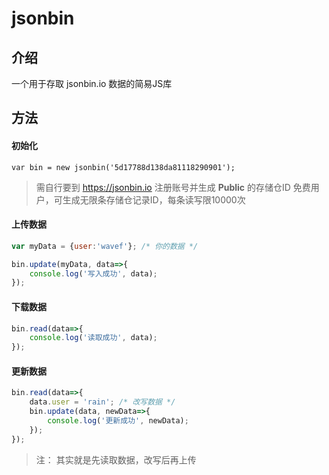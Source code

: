 # jsonbin

## 介绍
一个用于存取 jsonbin.io 数据的简易JS库

## 方法


#### 初始化

`var bin = new jsonbin('5d17788d138da81118290901');`

> 需自行要到 https://jsonbin.io 注册账号并生成 **Public** 的存储仓ID
> 免费用户，可生成无限条存储仓记录ID，每条读写限10000次



#### 上传数据

```javascript
var myData = {user:'wavef'}; /* 你的数据 */

bin.update(myData, data=>{
    console.log('写入成功', data);
});
```



#### 下载数据

```javascript
bin.read(data=>{
    console.log('读取成功', data);
});
```



#### 更新数据

```javascript
bin.read(data=>{
    data.user = 'rain'; /* 改写数据 */
    bin.update(data, newData=>{
        console.log('更新成功', newData);
    });
});
```

> 注： 其实就是先读取数据，改写后再上传
